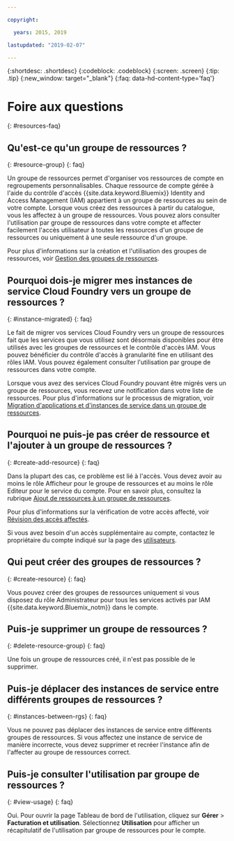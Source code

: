 ```yaml
---

copyright:

  years: 2015, 2019

lastupdated: "2019-02-07"

---
```



{:shortdesc: .shortdesc}
{:codeblock: .codeblock}
{:screen: .screen}
{:tip: .tip}
{:new_window: target="_blank"}
{:faq: data-hd-content-type='faq'}


# Foire aux questions
{: #resources-faq}

## Qu'est-ce qu'un groupe de ressources ?
{: #resource-group}
{: faq}

Un groupe de ressources permet d'organiser vos ressources de compte en regroupements personnalisables. Chaque ressource de compte gérée à l'aide du contrôle d'accès {{site.data.keyword.Bluemix}} Identity and Access Management (IAM) appartient à un groupe de ressources au sein de votre compte. Lorsque vous créez des ressources à partir du catalogue, vous les affectez à un groupe de ressources. Vous pouvez alors consulter l'utilisation par groupe de ressources dans votre compte et affecter facilement l'accès utilisateur à toutes les ressources d'un groupe de ressources ou uniquement à une seule ressource d'un groupe.

Pour plus d'informations sur la création et l'utilisation des groupes de ressources, voir [Gestion des groupes de ressources](/docs/resources?topic=resources-rgs).  

## Pourquoi dois-je migrer mes instances de service Cloud Foundry vers un groupe de ressources ?
{: #instance-migrated}
{: faq}

Le fait de migrer vos services Cloud Foundry vers un groupe de ressources fait que les services que vous utilisez sont désormais disponibles pour être utilisés avec les groupes de ressources et le contrôle d'accès IAM. Vous pouvez bénéficier du contrôle d'accès à granularité fine en utilisant des rôles IAM. Vous pouvez également consulter l'utilisation par groupe de ressources dans votre compte.

Lorsque vous avez des services Cloud Foundry pouvant être migrés vers un groupe de ressources, vous recevez une notification dans votre liste de ressources. Pour plus d'informations sur le processus de migration, voir [Migration d'applications et d'instances de service dans un groupe de ressources](/docs/resources?topic=resources-migrate).

## Pourquoi ne puis-je pas créer de ressource et l'ajouter à un groupe de ressources ?
{: #create-add-resource}
{: faq}

Dans la plupart des cas, ce problème est lié à l'accès. Vous devez avoir au moins le rôle Afficheur pour le groupe de ressources et au moins le rôle Editeur pour le service du compte. Pour en savoir plus, consultez la rubrique [Ajout de ressources à un groupe de ressources](/docs/resources?topic=resources-rgs#add_to_rgs).

Pour plus d'informations sur la vérification de votre accès affecté, voir [Révision des accès affectés](/docs/iam?topic=iam-iammanidaccser#review_your_access).

Si vous avez besoin d'un accès supplémentaire au compte, contactez le propriétaire du compte indiqué sur la page des [utilisateurs](https://{DomainName}/iam#/users).

## Qui peut créer des groupes de ressources ?
{: #create-resource}
{: faq}

Vous pouvez créer des groupes de ressources uniquement si vous disposez du rôle Administrateur pour tous les services activés par IAM {{site.data.keyword.Bluemix_notm}} dans le compte.

## Puis-je supprimer un groupe de ressources ?
{: #delete-resource-group}
{: faq}

Une fois un groupe de ressources créé, il n'est pas possible de le supprimer.

## Puis-je déplacer des instances de service entre différents groupes de ressources ?
{: #instances-between-rgs}
{: faq}

Vous ne pouvez pas déplacer des instances de service entre différents groupes de ressources. Si vous affectez une instance de service de manière incorrecte, vous devez supprimer et recréer l'instance afin de l'affecter au groupe de ressources correct.  

## Puis-je consulter l'utilisation par groupe de ressources ?
{: #view-usage}
{: faq}

Oui. Pour ouvrir la page Tableau de bord de l'utilisation, cliquez sur **Gérer** &gt; **Facturation et utilisation**. Sélectionnez **Utilisation** pour afficher un récapitulatif de l'utilisation par groupe de ressources pour le compte.
